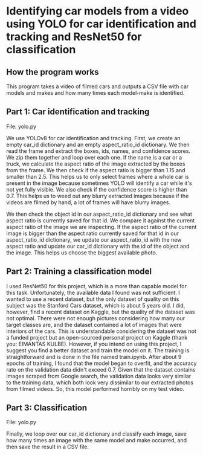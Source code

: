 # Identifying car models from a video using YOLO for car identification and tracking and ResNet50 for classification
## How the program works
This program takes a video of filmed cars and outputs a CSV file with car models and makes and how many times each model-make is identified.

## Part 1: Car identification and tracking
File: yolo.py

We use YOLOv8 for car identification and tracking. First, we create an empty car_id dictionary and an empty aspect_ratio_id dictionary. We then read the frame and extract the boxes, ids, names, and confidence scores. We zip them together and loop over each one. If the name is a car or a truck, we calculate the aspect ratio of the image extracted by the boxes from the frame. We then check if the aspect ratio is bigger than 1.15 and smaller than 2.5. This helps us to only select frames where a whole car is present in the image because sometimes YOLO will identify a car while it's not yet fully visible. We also check if the confidence score is higher than 0.7. This helps us to weed out any blurry extracted images because if the videos are filmed by hand, a lot of frames will have blurry images.

We then check the object id in our aspect_ratio_id dictionary and see what aspect ratio is currently saved for that id. We compare it against the current aspect ratio of the image we are inspecting. If the aspect ratio of the current image is bigger than the aspect ratio currently saved for that id in our aspect_ratio_id dictionary, we update our aspect_ratio_id with the new aspect ratio and update our car_id dictionary with the id of the object and the image. This helps us choose the biggest available photo.

## Part 2: Training a classification model
I used ResNet50 for this project, which is a more than capable model for this task. Unfortunately, the available data I found was not sufficient. I wanted to use a recent dataset, but the only dataset of quality on this subject was the Stanford Cars dataset, which is about 5 years old. I did, however, find a recent dataset on Kaggle, but the quality of the dataset was not optimal. There were not enough pictures considering how many our target classes are, and the dataset contained a lot of images that were interiors of the cars. This is understandable considering the dataset was not a funded project but an open-sourced personal project on Kaggle (thank you: EIMANTAS KULBE). However, if you intend on using this project, I suggest you find a better dataset and train the model on it. The training is straightforward and is done in the file named train.ipynb. After about 9 epochs of training, I found that the model began to overfit, and the accuracy rate on the validation data didn't exceed 0.7. Given that the dataset contains images scraped from Google search, the validation data looks very similar to the training data, which both look very dissimilar to our extracted photos from filmed videos. So, this model performed horribly on my test video.

## Part 3: Classification
File: yolo.py

Finally, we loop over our car_id dictionary and classify each image, save how many times an image with the same model and make occurred, and then save the result in a CSV file.







